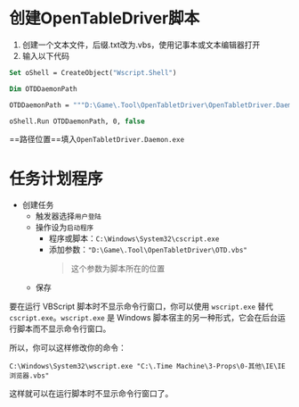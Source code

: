 # 创建OpenTableDriver脚本
1. 创建一个文本文件，后缀.txt改为.vbs，使用记事本或文本编辑器打开
2. 输入以下代码
```vb
Set oShell = CreateObject("Wscript.Shell")

Dim OTDDaemonPath

OTDDaemonPath = """D:\Game\.Tool\OpenTabletDriver\OpenTabletDriver.Daemon.exe"""

oShell.Run OTDDaemonPath, 0, false
```
==路径位置==填入`OpenTabletDriver.Daemon.exe`
# 任务计划程序

- 创建任务
	- 触发器选择`用户登陆`
	- 操作设为`启动程序`
		- 程序或脚本：`C:\Windows\System32\cscript.exe`
		- 添加参数：`"D:\Game\.Tool\OpenTabletDriver\OTD.vbs"`
			> 这个参数为脚本所在的位置
	- 保存


要在运行 VBScript 脚本时不显示命令行窗口，你可以使用 `wscript.exe` 替代 `cscript.exe`。`wscript.exe` 是 Windows 脚本宿主的另一种形式，它会在后台运行脚本而不显示命令行窗口。

所以，你可以这样修改你的命令：

```
C:\Windows\System32\wscript.exe "C:\.Time Machine\3-Props\0-其他\IE\IE浏览器.vbs"
```

这样就可以在运行脚本时不显示命令行窗口了。